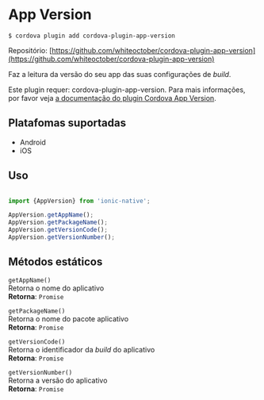 App Version
========

``` $ cordova plugin add cordova-plugin-app-version ```

Repositório: [https://github.com/whiteoctober/cordova-plugin-app-version](https://github.com/whiteoctober/cordova-plugin-app-version)

Faz a leitura da versão do seu app das suas configurações de *build*. 

Este plugin requer: cordova-plugin-app-version. Para mais informações, por favor veja [a documentação do plugin Cordova App Version](https://github.com/whiteoctober/cordova-plugin-app-version).

Platafomas suportadas
-----
- Android
- iOS

Uso
-----

``` javascript 

import {AppVersion} from 'ionic-native';

AppVersion.getAppName();
AppVersion.getPackageName();
AppVersion.getVersionCode();
AppVersion.getVersionNumber();
```

Métodos estáticos
-----
``` getAppName() ```  
Retorna o nome do aplicativo  
**Retorna**: ``` Promise ```


``` getPackageName() ```  
Retorna o nome do pacote aplicativo  
**Retorna**: ``` Promise ```


``` getVersionCode() ```  
Retorna o identificador da *build* do aplicativo  
**Retorna**: ``` Promise ```


``` getVersionNumber() ```  
Retorna a versão do  aplicativo  
**Retorna**: ``` Promise ```




